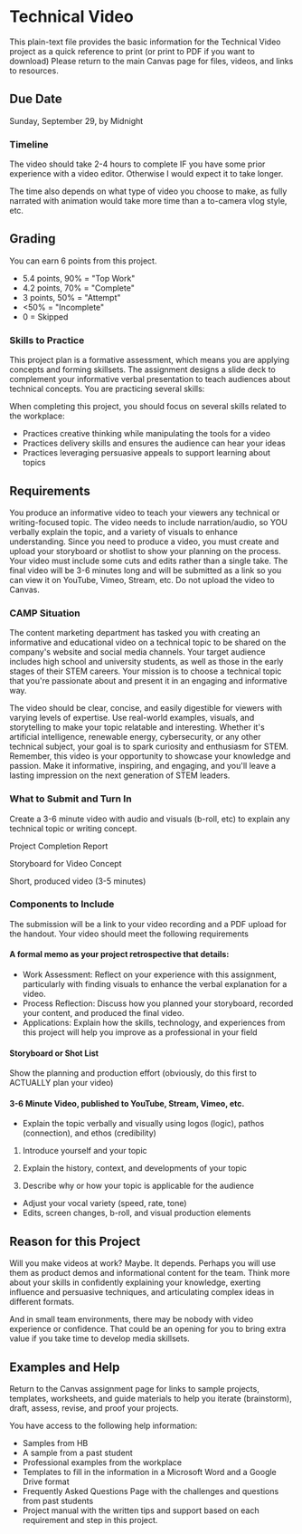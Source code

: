 # Technical Video
This plain-text file provides the basic information for the Technical Video project as a quick reference to print (or print to PDF if you want to download) Please return to the main Canvas page for files, videos, and links to resources.

## Due Date

Sunday, September 29, by Midnight

### Timeline

The video should take 2-4 hours to complete IF you have some prior experience with a video editor. Otherwise I would expect it to take longer.

The time also depends on what type of video you choose to make, as fully narrated with animation would take more time than a to-camera vlog style, etc.


## Grading

You can earn 6 points from this project. 

* 5.4 points, 90% = "Top Work"
* 4.2 points, 70% = "Complete"
* 3 points, 50% = "Attempt"
* <50% = "Incomplete"
* 0 = Skipped

### Skills to Practice
This project plan is a formative assessment, which means you are applying concepts and forming skillsets. The assignment designs a slide deck to complement your informative verbal presentation to teach audiences about technical concepts. You are practicing several skills:

When completing this project, you should focus on several skills related to the workplace:

* Practices creative thinking while manipulating the tools for a video
* Practices delivery skills and ensures the audience can hear your ideas
* Practices leveraging persuasive appeals to support learning about topics


## Requirements
You produce an informative video to teach your viewers any technical or writing-focused topic. The video needs to include narration/audio, so YOU verbally explain the topic, and a variety of visuals to enhance understanding. Since you need to produce a video, you must create and upload your storyboard or shotlist to show your planning on the process. Your video must include some cuts and edits rather than a single take. The final video will be 3-6 minutes long and will be submitted as a link so you can view it on YouTube, Vimeo, Stream, etc. Do not upload the video to Canvas.

### CAMP Situation
The content marketing department has tasked you with creating an informative and educational video on a technical topic to be shared on the company's website and social media channels. Your target audience includes high school and university students, as well as those in the early stages of their STEM careers. Your mission is to choose a technical topic that you're passionate about and present it in an engaging and informative way.

The video should be clear, concise, and easily digestible for viewers with varying levels of expertise. Use real-world examples, visuals, and storytelling to make your topic relatable and interesting. Whether it's artificial intelligence, renewable energy, cybersecurity, or any other technical subject, your goal is to spark curiosity and enthusiasm for STEM. Remember, this video is your opportunity to showcase your knowledge and passion. Make it informative, inspiring, and engaging, and you'll leave a lasting impression on the next generation of STEM leaders.

### What to Submit and Turn In
Create a 3-6 minute video with audio and visuals (b-roll, etc) to explain any technical topic or writing concept.

Project Completion Report

Storyboard for Video Concept

Short, produced video (3-5 minutes)


### Components to Include

The submission will be a link to your video recording and a PDF upload for the handout. Your video should meet the following requirements

#### A formal memo as your project retrospective that details:
* Work Assessment: Reflect on your experience with this assignment, particularly with finding visuals to enhance the verbal explanation for a video.
* Process Reflection: Discuss how you planned your storyboard, recorded your content, and produced the final video.
* Applications: Explain how the skills, technology, and experiences from this project will help you improve as a professional in your field

#### Storyboard or Shot List
Show the planning and production effort (obviously, do this first to ACTUALLY plan your video)

#### 3-6 Minute Video, published to YouTube, Stream, Vimeo, etc.

* Explain the topic verbally and visually using logos (logic), pathos (connection), and ethos (credibility)

1. Introduce yourself and your topic

2. Explain the history, context, and developments of your topic

3. Describe why or how your topic is applicable for the audience

* Adjust your vocal variety (speed, rate, tone)
* Edits, screen changes, b-roll, and visual production elements


## Reason for this Project
Will you make videos at work? Maybe. It depends. Perhaps you will use them as product demos and informational content for the team. Think more about your skills in confidently explaining your knowledge, exerting influence and persuasive techniques, and articulating complex ideas in different formats. 

And in small team environments, there may be nobody with video experience or confidence. That could be an opening for you to bring extra value if you take time to develop media skillsets.

## Examples and Help
Return to the Canvas assignment page for links to sample projects, templates, worksheets, and guide materials to help you iterate (brainstorm), draft, assess, revise, and proof your projects. 

You have access to the following help information:

* Samples from HB
* A sample from a past student
* Professional examples from the workplace
* Templates to fill in the information in a Microsoft Word and a Google Drive format
* Frequently Asked Questions Page with the challenges and questions from past students
* Project manual with the written tips and support based on each requirement and step in this project.